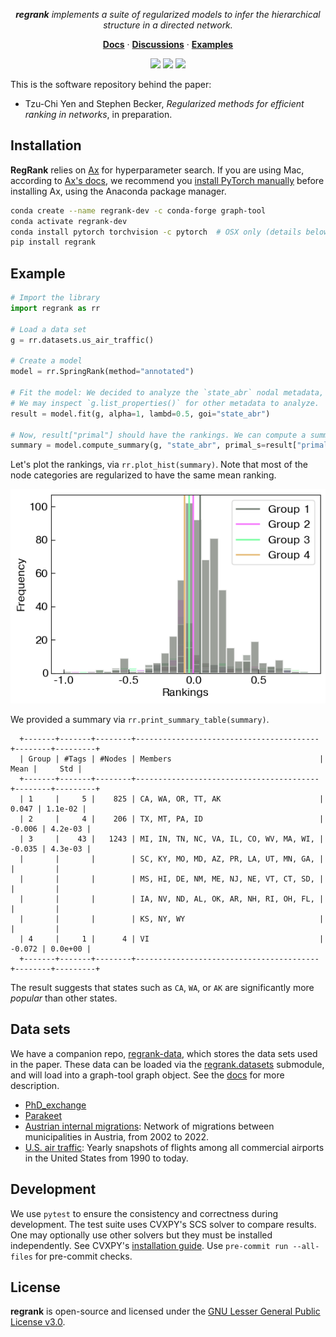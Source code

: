 <p align="center">
  <em><strong>regrank</strong> implements a suite of regularized models to infer the hierarchical structure in a directed network.</em>
</p>

<p align="center">
  <a href="https://docs.netscied.tw/regrank/index.html" target="_blank"><strong>Docs</strong></a> ·
  <a href="https://github.com/junipertcy/regrank/discussions" target="_blank"><strong>Discussions</strong></a> ·
  <a href="https://docs.netscied.tw/regrank/index.html" target="_blank"><strong>Examples</strong></a>
</p>

<p align="center">
<a href="https://pypi.org/project/regrank/"><img src="https://img.shields.io/pypi/v/regrank?color=%2334D063&label=pypi" /></a>
<a href="https://pypi.org/project/regrank/"><img src="https://img.shields.io/pypi/dm/regrank.svg?label=Pypi%20downloads"/></a>
<a href="https://github.com/junipertcy/regrank/blob/main/LICENSE"><img src="https://img.shields.io/pypi/l/regrank" /></a>
</p>

This is the software repository behind the paper:

- Tzu-Chi Yen and Stephen Becker, _Regularized methods for efficient ranking in networks_, in preparation.

## Installation

**RegRank** relies on [Ax](https://ax.dev/) for hyperparameter search. If you are using Mac, according to [Ax's docs](https://ax.dev/docs/installation.html), we recommend you [install PyTorch manually](https://pytorch.org/get-started/locally/#anaconda-1) before installing Ax, using the Anaconda package manager.

```bash
conda create --name regrank-dev -c conda-forge graph-tool
conda activate regrank-dev
conda install pytorch torchvision -c pytorch  # OSX only (details below)
pip install regrank
```

## Example

```python
# Import the library
import regrank as rr

# Load a data set
g = rr.datasets.us_air_traffic()

# Create a model
model = rr.SpringRank(method="annotated")

# Fit the model: We decided to analyze the `state_abr` nodal metadata,
# We may inspect `g.list_properties()` for other metadata to analyze.
result = model.fit(g, alpha=1, lambd=0.5, goi="state_abr")

# Now, result["primal"] should have the rankings. We can compute a summary.
summary = model.compute_summary(g, "state_abr", primal_s=result["primal"])
```

Let's plot the rankings, via `rr.plot_hist(summary)`. Note that most of the node categories are regularized to have the same mean ranking.

![A histogram of four ranking groups, where most of the metadata share the same mean ranking.](docs/assets/us_air_traffic_hist.png)

We provided a summary via `rr.print_summary_table(summary)`.

      +-------+-------+--------+-----------------------------------------+--------+---------+
      | Group | #Tags | #Nodes | Members                                 |   Mean |     Std |
      +-------+-------+--------+-----------------------------------------+--------+---------+
      | 1     |     5 |    825 | CA, WA, OR, TT, AK                      |  0.047 | 1.1e-02 |
      | 2     |     4 |    206 | TX, MT, PA, ID                          | -0.006 | 4.2e-03 |
      | 3     |    43 |   1243 | MI, IN, TN, NC, VA, IL, CO, WV, MA, WI, | -0.035 | 4.3e-03 |
      |       |       |        | SC, KY, MO, MD, AZ, PR, LA, UT, MN, GA, |        |         |
      |       |       |        | MS, HI, DE, NM, ME, NJ, NE, VT, CT, SD, |        |         |
      |       |       |        | IA, NV, ND, AL, OK, AR, NH, RI, OH, FL, |        |         |
      |       |       |        | KS, NY, WY                              |        |         |
      | 4     |     1 |      4 | VI                                      | -0.072 | 0.0e+00 |
      +-------+-------+--------+-----------------------------------------+--------+---------+

The result suggests that states such as `CA`, `WA`, or `AK` are significantly more _popular_ than other states.

## Data sets

We have a companion repo, [regrank-data](https://github.com/junipertcy/regrank-data), which stores the data sets used in the paper. These data can be loaded via the [regrank.datasets](https://junipertcy.github.io/regrank/datasets.html) submodule, and will load into a graph-tool graph object. See the [docs](https://docs.netscied.tw/regrank/index.html) for more description.

- [PhD_exchange](https://github.com/junipertcy/regrank-data/tree/main/PhD_exchange)
- [Parakeet](https://github.com/junipertcy/regrank-data/tree/main/parakeet)
- [Austrian internal migrations](https://networks.skewed.de/net/at_migrations): Network of migrations between municipalities in Austria, from 2002 to 2022.
- [U.S. air traffic](https://networks.skewed.de/net/us_air_traffic): Yearly snapshots of flights among all commercial airports in the United States from 1990 to today.

## Development

We use `pytest` to ensure the consistency and correctness during development. The test suite uses CVXPY's SCS solver to compare results. One may optionally use other solvers but they must be installed independently. See CVXPY's [installation guide](https://www.cvxpy.org/install/index.html). Use `pre-commit run --all-files` for pre-commit checks.

## License

**regrank** is open-source and licensed under the [GNU Lesser General Public License v3.0](https://www.gnu.org/licenses/lgpl-3.0.en.html).
